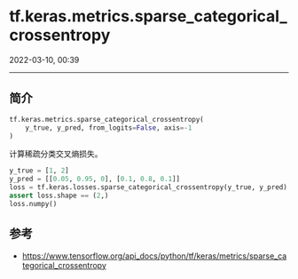 # tf.keras.metrics.sparse_categorical_crossentropy

2022-03-10, 00:39
***

## 简介

```python
tf.keras.metrics.sparse_categorical_crossentropy(
    y_true, y_pred, from_logits=False, axis=-1
)
```

计算稀疏分类交叉熵损失。

```python
y_true = [1, 2]
y_pred = [[0.05, 0.95, 0], [0.1, 0.8, 0.1]]
loss = tf.keras.losses.sparse_categorical_crossentropy(y_true, y_pred)
assert loss.shape == (2,)
loss.numpy()

```

## 参考

- https://www.tensorflow.org/api_docs/python/tf/keras/metrics/sparse_categorical_crossentropy
